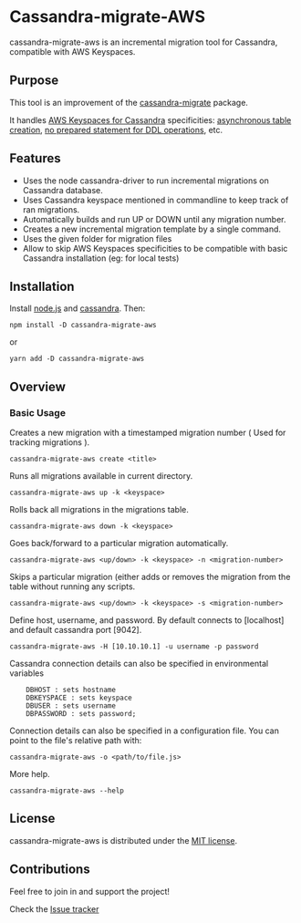 # Cassandra-migrate-AWS

cassandra-migrate-aws is an incremental migration tool for Cassandra, compatible with AWS Keyspaces.

## Purpose
This tool is an improvement of the [cassandra-migrate](https://github.com/TimBailey-pnk/cassandra-migrate_orig) package.

It handles [AWS Keyspaces for Cassandra](https://aws.amazon.com/fr/keyspaces) specificities: [asynchronous table creation](https://docs.aws.amazon.com/keyspaces/latest/devguide/working-with-tables.html), [no prepared statement for DDL operations](https://docs.aws.amazon.com/keyspaces/latest/devguide/functional-differences.html), etc.

## Features
- Uses the node cassandra-driver to run incremental migrations on Cassandra database.
- Uses Cassandra keyspace mentioned in commandline to keep track of ran migrations.
- Automatically builds and run UP or DOWN until any migration number.
- Creates a new incremental migration template by a single command.
- Uses the given folder for migration files
- Allow to skip AWS Keyspaces specificities to be compatible with basic Cassandra installation (eg: for local tests)

## Installation

Install [node.js](http://nodejs.org/) and [cassandra](http://cassandra.apache.org/). Then:

```
npm install -D cassandra-migrate-aws
```
or
```
yarn add -D cassandra-migrate-aws
```

## Overview

### Basic Usage

Creates a new migration with a timestamped migration number ( Used for tracking migrations ).

```
cassandra-migrate-aws create <title>
```

Runs all migrations available in current directory.

```
cassandra-migrate-aws up -k <keyspace>
```

Rolls back all migrations in the migrations table.

```
cassandra-migrate-aws down -k <keyspace>
```

Goes back/forward to a particular migration automatically.

```
cassandra-migrate-aws <up/down> -k <keyspace> -n <migration-number>
```

Skips a particular migration (either adds or removes the migration from the table without running any scripts.

```
cassandra-migrate-aws <up/down> -k <keyspace> -s <migration-number>
```

Define host, username, and password. By default connects to [localhost] and default cassandra port [9042].

```
cassandra-migrate-aws -H [10.10.10.1] -u username -p password
```

Cassandra connection details can also be specified in environmental variables
```
    DBHOST : sets hostname
    DBKEYSPACE : sets keyspace
    DBUSER : sets username
    DBPASSWORD : sets password;
```

Connection details can also be specified in a configuration file. You can point to the file's relative path with:
```
cassandra-migrate-aws -o <path/to/file.js>
```

More help.

```
cassandra-migrate-aws --help
```

## License

cassandra-migrate-aws is distributed under the [MIT license](http://opensource.org/licenses/MIT).

## Contributions

Feel free to join in and support the project!

Check the [Issue tracker](https://github.com/thzubeli/cassandra-migrate-aws/issues)
